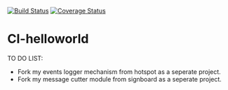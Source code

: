 [![Build Status](https://travis-ci.org/Radoslaw-K/CI-helloworld.svg?branch=master)](https://travis-ci.org/Radoslaw-K/CI-helloworld)
[![Coverage Status](https://coveralls.io/repos/github/Radoslaw-K/CI-helloworld/badge.svg?branch=master)](https://coveralls.io/github/Radoslaw-K/CI-helloworld?branch=master)

# CI-helloworld

TO DO LIST:
- Fork my events logger mechanism from hotspot as a seperate project.
- Fork my message cutter module from signboard as a seperate project.
